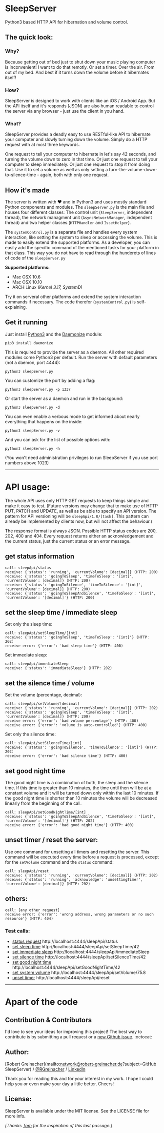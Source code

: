 # SleepServer

Python3 based HTTP API for hibernation and volume control.

## The quick look:

### Why?

Because getting out of bed just to shut down your music playing computer is inconvenient! I want to do that remotly. Or set a timer. Over the air. From out of my bed. And best if it turns down the volume before it hibernates itself!

### How?

SleepServer is designed to work with clients like an iOS / Android App. But the API itself and it's responds (JSON) are also human readable to control the server via any browser - just use the client in you hand.

### What?

SleepServer provides a deadly easy to use RESTful-like API to hibernate your computer and slowly turning down the volume. Simply do a HTTP request with at most three keywords.

One request to tell your computer to hibernate in let's say 42 seconds, and turning the volume down to zero in that time. Or just one request to tell your computer to sleep immediately. Or just one request to stop it from doing that. Use it to set a volume as well as only setting a turn-the-volume-down-to-silence-time - again, both with only one request.

## How it's made

The server is written with ❤ and in Python3 and uses mostly standard Python components and modules. The `sleepServer.py` is the main file and houses four different classes: The control unit (`SleepServer`, independent thread), the network managment unit (`AsyncNetworkManager`, independent thread) and two helper classes (`HTTPHandler` and `IssetHelper`).

The `systemControl.py` is a separate file and handles every system interaction, like setting the system to sleep or accessing the volume. This is made to easily extend the supported platforms. As a developer, you can easily add the specific command of the mentioned tasks for your platform in that class. This way you do not have to read through the hunderets of lines of code of the `sleepServer.py`

**Supported platforms:**
- Mac OSX 10.6
- Mac OSX 10.10
- ARCH Linux *(Kernel 3.17, SystemD)*

Try it on serveral other platforms and extend the system interaction commands if necessary. The code therefor (`systemControl.py`) is self-explaining.

## Get it running
Just install [Python3](https://www.python.org/downloads/) and the [Daemonize](https://github.com/thesharp/daemonize) module:

	pip3 install daemonize

This is required to provide the server as a daemon. All other required modules come Python3 per default.
Run the server with default parameters (not a daemon, port 4444):

	python3 sleepServer.py
	
You can customize the port by adding a flag:

	python3 sleepServer.py -p 1337
	
Or start the server as a daemon and run in the backgound:

	python3 sleepServer.py -d

You can even enable a verbous mode to get informed about nearly everything that happens on the inside:

	python3 sleepServer.py -v

And you can ask for the list of possible options with:

	python3 sleepServer.py -h

(You won't need administration privileges to run SleepServer if you use port numbers above 1023)

***

# API usage:
The whole API uses only HTTP GET requests to keep things simple and make it easy to test.
(Future versions may change that to make use of HTTP PUT, PATCH and UPDATE, as well as be able to specify an API version.
The pattern for API versioning will be `sleepApi/1.0/[task]`. This pattern can already be implemented by clients now, but will not affect the behaviour.)

The response format is always JSON. Possible HTTP status codes are 200, 202, 400 and 404.
Every request returns either an acknowledgement and the current status, just the current status or an error message.

## get status information
	call: sleepApi/status
	receive: {'status': 'running', 'currentVolume': [decimal]} (HTTP: 200)
	receive: {'status': 'goingToSleep', 'timeToSleep': '[int]', 'currentVolume': [decimal]} (HTTP: 200)
	receive: {'status': 'goingToSilence', 'timeToSilence': '[int]', 'currentVolume': [decimal]} (HTTP: 200)
	receive: {'status': 'goingToSleepAndSilence', 'timeToSleep': '[int]', 'currentVolume': '[decimal]'} (HTTP: 200)

## set the sleep time / immediate sleep

Set only the sleep time:

	call: sleepApi/setSleepTime/[int]
	receive: {'status': 'goingToSleep', 'timeToSleep': '[int]'} (HTTP: 202)
	receive error: {'error': 'bad sleep time'} (HTTP: 400)

Set immediate sleep:

	call: sleepApi/immediateSleep
	receive: {'status': 'immediateSleep'} (HTTP: 202)
	

## set the silence time / volume

Set the volume (percentage, decimal):

	call: sleepApi/setVolume/[decimal]
	receive: {'status': 'running', 'currentVolume': [decimal]} (HTTP: 202)
	receive: {'status': 'goingToSleep', 'timeToSleep': '[int]', 'currentVolume': [decimal]} (HTTP: 200)
	receive error: {'error': 'bad volume percentage'} (HTTP: 400)
	receive error: {'error': 'volume is auto-controlled'} (HTTP: 400)

Set only the silence time:

	call: sleepApi/setSilenceTime/[int]
	receive: {'status': 'goingToSilence', 'timeToSilence': '[int]'} (HTTP: 202)
	receive error: {'error': 'bad silence time'} (HTTP: 400)

## set good night time

The good night time is a combination of both, the sleep and the silence time. If this time is greater than 10 minutes, the time until then will be at a constant volume and it will be turned down only within the last 10 minutes. If the good night time is shorter than 10 minutes the volume will be decreased linearly from the beginning of the call.

	call: sleepApi/setGoodNightTime/[int]
	receive: {'status': 'goingToSleepAndSilence', 'timeToSleep': '[int]', 'currentVolume': '[decimal]'} (HTTP: 202)
	receive error: {'error': 'bad good night time'} (HTTP: 400)


## unset timer / reset the server:

Use one command for unsetting all timers and resetting the server. This command will be executed every time before a request is processed, except for the `setVolume` command and the `status` command:

	call: sleepApi/reset
	receive: {'status': 'running', 'currentVolume': [decimal]} (HTTP: 202)
	receive: {'status': 'running', 'acknowledge': 'unsettingTimer', 'currentVolume': [decimal]} (HTTP: 202)

## others:
	call: [any other request]
	receive error: {'error': 'wrong address, wrong parameters or no such resource'} (HTTP: 404)

### Test calls:
- [status request](http://localhost:4444/sleepApi/status) http://localhost:4444/sleepApi/status
- [set sleep time](http://localhost:4444/sleepApi/setSleepTime/42) http://localhost:4444/sleepApi/setSleepTime/42
- [set immediate sleep](http://localhost:4444/sleepApi/immediateSleep) http://localhost:4444/sleepApi/immediateSleep
- [set silence time](http://localhost:4444/sleepApi/setSilenceTime/42) http://localhost:4444/sleepApi/setSilenceTime/42
- [set good night time](http://localhost:4444/sleepApi/setGoodNightTime/42) http://localhost:4444/sleepApi/setGoodNightTime/42
- [set system volume](http://localhost:4444/sleepApi/setVolume/75.8) http://localhost:4444/sleepApi/setVolume/75.8
- [unset timer](http://localhost:4444/sleepApi/reset) http://localhost:4444/sleepApi/reset

***

# Apart of the code

## Contribution & Contributors

I'd love to see your ideas for improving this project!
The best way to contribute is by submitting a pull request or a [new Github issue](https://github.com/RGreinacher/SleepServer/issues/new). :octocat:

## Author:

[Robert Greinacher](mailto:network@robert-greinacher.de?subject=GitHub SleepServer) / [@RGreinacher](https://twitter.com/RGreinacher) / [LinkedIn](https://www.linkedin.com/profile/view?id=377637892)

Thank you for reading this and for your interest in my work. I hope I could help you or even make your day a little better. Cheers!

## License:

SleepServer is available under the MIT license. See the LICENSE file for more info.

*[Thanks [Tom](https://github.com/TomKnig) for the inspiration of this last passage.]*
